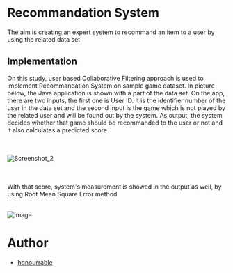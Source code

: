 # Recommandation System
The aim is creating an expert system to recommand an item to a user by using the related data set

## Implementation
On this study, user based Collaborative Filtering approach is used to implement Recommandation System on sample game dataset. In picture below, the Java application is shown with a part of the data set.
On the app, there are two inputs, the first one is User ID. It is the identifier number of the user in the data set and the second input is the game which is not played by the related user and will be found out by the system.
As output, the system decides whether that game should be recommanded to the user or not and it also calculates a predicted score. <br/><br/><br/>


![Screenshot_2](https://user-images.githubusercontent.com/57035819/118548902-7d7e3300-b763-11eb-9609-501a5ab3289e.png)


<br/><br/>
With that score, system's measurement is showed in the output as well, by using Root Mean Square Error method <br/><br/>

![image](https://user-images.githubusercontent.com/57035819/118042063-47643c00-b37c-11eb-975d-600089581604.png)

# Author
- [honourrable](https://github.com/honourrable)
